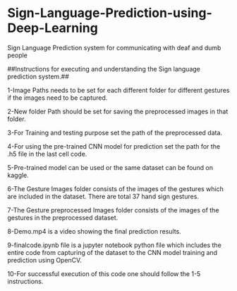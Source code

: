# Sign-Language-Prediction-using-Deep-Learning
Sign Language Prediction system for communicating with deaf and dumb people

##Instructions for executing and understanding the Sign language prediction system.##

1-Image Paths needs to be set for each different folder for different gestures if the images need to be captured.

2-New folder Path should be set for saving the preprocessed images in that folder.

3-For Training and testing purpose set the path of the preprocessed data.

4-For using the pre-trained CNN model for prediction set the path for the .h5 file in the last cell code.

5-Pre-trained model can be used or the same dataset can be found on kaggle.

6-The Gesture Images folder consists of the images of the gestures which are included in the dataset. There are total 37 hand sign gestures.

7-The Gesture preprocessed Images folder consists of the images of the gestures in the preprocessed dataset.

8-Demo.mp4 is a video showing the final prediction results.

9-finalcode.ipynb file is a jupyter notebook python file which includes the entire code from capturing of the dataset to the CNN model training and prediction using OpenCV.

10-For successful execution of this code one should follow the 1-5 instructions.
